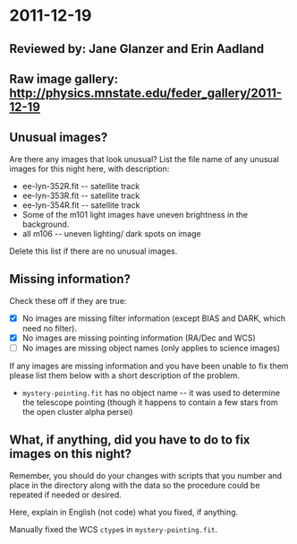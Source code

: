 # 2011-12-19

## Reviewed by:   Jane Glanzer and Erin Aadland

## Raw image gallery: http://physics.mnstate.edu/feder_gallery/2011-12-19

## Unusual images?

Are there any images that look unusual? List the file name of any unusual images for this night here, with description:

+ ee-lyn-352R.fit -- satellite track
+ ee-lyn-353R.fit -- satellite track
+ ee-lyn-354R.fit -- satellite track
+ Some of the m101 light images have uneven brightness in the background.
+ all m106 -- uneven lighting/ dark spots on image

Delete this list if there are no unusual images.

## Missing information?

Check these off if they are true:

- [x] No images are missing filter information (except BIAS and DARK, which need no filter).
- [x] No images are missing pointing information (RA/Dec and WCS)
- [ ] No images are missing object names (only applies to science images)

If any images are missing information and you have been unable to fix them please list
them below with a short description of the problem.

- `mystery-pointing.fit` has no object name -- it was used to determine the telescope pointing (though it happens to contain a few stars from the open cluster alpha persei)

## What, if anything, did you have to do to fix images on this night?

Remember, you should do your changes with scripts that you number and place in the
directory along with the data so the procedure could be repeated if needed or
desired.

Here, explain in English (not code) what you fixed, if anything.

Manually fixed the WCS `ctype`s in `mystery-pointing.fit`.
